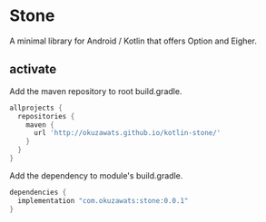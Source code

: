 # Stone
A minimal library for Android / Kotlin that offers Option and Eigher.

## activate
Add the maven repository to root build.gradle.

```groovy
allprojects {
  repositories {
    maven {
      url 'http://okuzawats.github.io/kotlin-stone/'
    }
  }
}
```

Add the dependency to module's build.gradle.

```groovy
dependencies {
  implementation "com.okuzawats:stone:0.0.1"
}
```
